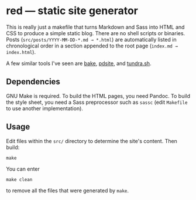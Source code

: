 # red — static site generator

This is really just a makefile that turns Markdown and Sass into HTML
and CSS to produce a simple static blog.
There are no shell scripts or binaries.
Posts (`src/posts/YYYY-MM-DD-*.md → *.html`) are automatically listed
in chronological order in a section appended to the root page
(`index.md → index.html`).

A few similar tools I've seen are [bake][1], [pdsite][2], and
[tundra.sh][3].

[1]: https://github.com/fcanas/bake
[2]: http://pdsite.org
[3]: https://frainfreeze.github.io/tundra

## Dependencies

GNU Make is required.
To build the HTML pages, you need Pandoc.
To build the style sheet, you need a Sass preprocessor such as `sassc`
(edit `Makefile` to use another implementation).

## Usage

Edit files within the `src/` directory to determine the site's content.
Then build:

    make

You can enter

    make clean

to remove all the files that were generated by `make`.
